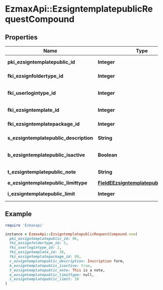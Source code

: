 # EzmaxApi::EzsigntemplatepublicRequestCompound

## Properties

| Name | Type | Description | Notes |
| ---- | ---- | ----------- | ----- |
| **pki_ezsigntemplatepublic_id** | **Integer** | The unique ID of the Ezsigntemplatepublic | [optional] |
| **fki_ezsignfoldertype_id** | **Integer** | The unique ID of the Ezsignfoldertype. |  |
| **fki_userlogintype_id** | **Integer** | The unique ID of the Userlogintype  Valid values:  |Value|Description|Detail| |-|-|-| |1|**Email Only**|The Ezsignsigner will receive a secure link by email| |2|**Email and phone or SMS**|The Ezsignsigner will receive a secure link by email and will need to authenticate using SMS or Phone call. **Additional fee applies**| |3|**Email and secret question**|The Ezsignsigner will receive a secure link by email and will need to authenticate using a predefined question and answer| |4|**In person only**|The Ezsignsigner will only be able to sign \&quot;In-Person\&quot; and there won&#39;t be any authentication. No email will be sent for invitation to sign. Make sure you evaluate the risk of signature denial and at minimum, we recommend you use a handwritten signature type| |5|**In person with phone or SMS**|The Ezsignsigner will only be able to sign \&quot;In-Person\&quot; and will need to authenticate using SMS or Phone call. No email will be sent for invitation to sign. **Additional fee applies**| |6|**Embedded**|The Ezsignsigner will only be able to sign in the embedded solution. No email will be sent for invitation to sign. **Additional fee applies**|   |7|**Embedded with phone or SMS**|The Ezsignsigner will only be able to sign in the embedded solution and will need to authenticate using SMS or Phone call. No email will be sent for invitation to sign. **Additional fee applies**|   |8|**No validation**|The Ezsignsigner will not receive an email and won&#39;t have to validate his connection using 2 factor. **Additional fee applies**|      |9|**Sms only**|The Ezsignsigner will not receive an email but will will need to authenticate using SMS. **Additional fee applies**|      |  |
| **fki_ezsigntemplate_id** | **Integer** | The unique ID of the Ezsigntemplate | [optional] |
| **fki_ezsigntemplatepackage_id** | **Integer** | The unique ID of the Ezsigntemplatepackage | [optional] |
| **s_ezsigntemplatepublic_description** | **String** | The description of the Ezsigntemplatepublic |  |
| **b_ezsigntemplatepublic_isactive** | **Boolean** | Whether the ezsigntemplatepublic is active or not |  |
| **t_ezsigntemplatepublic_note** | **String** | The note of the Ezsigntemplatepublic |  |
| **e_ezsigntemplatepublic_limittype** | [**FieldEEzsigntemplatepublicLimittype**](FieldEEzsigntemplatepublicLimittype.md) |  |  |
| **i_ezsigntemplatepublic_limit** | **Integer** | The limit of the Ezsigntemplatepublic |  |

## Example

```ruby
require 'Ezmaxapi'

instance = EzmaxApi::EzsigntemplatepublicRequestCompound.new(
  pki_ezsigntemplatepublic_id: 96,
  fki_ezsignfoldertype_id: 5,
  fki_userlogintype_id: 2,
  fki_ezsigntemplate_id: 36,
  fki_ezsigntemplatepackage_id: 99,
  s_ezsigntemplatepublic_description: Inscription form,
  b_ezsigntemplatepublic_isactive: true,
  t_ezsigntemplatepublic_note: This is a note,
  e_ezsigntemplatepublic_limittype: null,
  i_ezsigntemplatepublic_limit: 10
)
```

